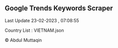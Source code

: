 

## Google Trends Keywords Scraper 
 
Last Update 23-02-2023 , 07:08:55

Country List :
VIETNAM.json



© Abdul Muttaqin 
